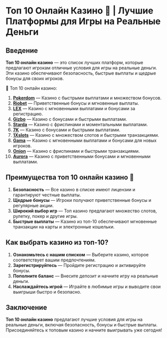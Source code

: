 # Топ 10 Онлайн Казино 🎰 | Лучшие Платформы для Игры на Реальные Деньги

## Введение

**Топ 10 онлайн казино** — это список лучших платформ, которые предлагают игрокам отличные условия для игры на реальные деньги. Эти казино обеспечивают безопасность, быстрые выплаты и щедрые бонусы для своих игроков.

🎰 Топ 10 онлайн казино:

1. **[Pokerdom](https://brandplay.link/4k77v2yx)** — Казино с быстрыми выплатами и множеством бонусов.
2. **[Riobet](https://brandplay.link/7xBLTPyj)** — Приветственные бонусы и мгновенные выплаты.
3. **[LEX](https://brandplay.link/zW4hdDFV)** — Казино с мгновенными выплатами и бонусами за регистрацию.
4. **[Gizbo](https://brandplay.link/bprXw4YV)** — Казино с бонусами и быстрыми выплатами.
5. **[Starda](https://brandplay.link/fB7xwRFL)** — Казино с фриспинами и моментальными выплатами.
6. **[7K](https://brandplay.link/BvQyFShp)** — Казино с бонусами и быстрыми выплатами.
7. **[1Xslots](https://brandplay.link/hSB1khtr)** — Казино с множеством слотов и быстрыми транзакциями.
8. **[Gama](https://brandplay.link/j6NMKsDz)** — Казино с мгновенными выплатами и бонусами для новых игроков.
9. **[Onion](https://brandplay.link/zBGRVpQ9)** — Казино с фриспинами и быстрыми транзакциями.
10. **[Aurora](https://10trafic-stat2.com/click/668546556bcc6313411604bd/6766/13032/subaccount)** — Казино с приветственными бонусами и мгновенными выплатами.

## Преимущества топ 10 онлайн казино 🎯

1. **Безопасность** — Все казино в списке имеют лицензии и гарантируют честные выплаты.
2. **Щедрые бонусы** — Игроки получают приветственные бонусы и регулярные акции.
3. **Широкий выбор игр** — Топ казино предлагают множество слотов, рулетку, покер и другие игры.
4. **Быстрые выплаты** — Казино из топ-10 обеспечивают мгновенные транзакции на карты и электронные кошельки.

## Как выбрать казино из топ-10?

1. **Ознакомьтесь с нашим списком** — Выберите казино, которое соответствует вашим предпочтениям.
2. **Зарегистрируйтесь** — Пройдите регистрацию и активируйте бонусы.
3. **Пополните баланс** — Внесите депозит и начните игру на реальные деньги.
4. **Наслаждайтесь игрой** — Играйте в любимые игры и выводите свои выигрыши быстро и безопасно.

## Заключение

**Топ 10 онлайн казино** предлагают лучшие условия для игры на реальные деньги, включая безопасность, бонусы и быстрые выплаты. Присоединяйтесь к топовым казино и начните выигрывать уже сегодня!

